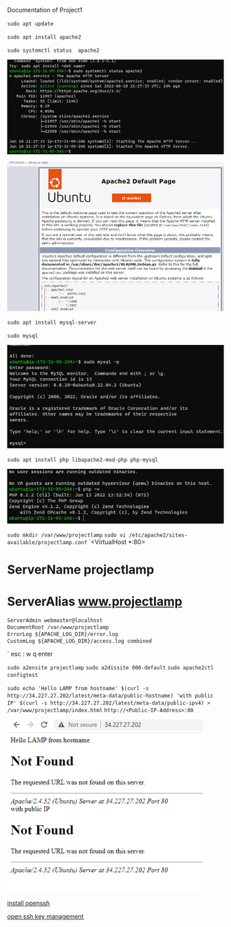 Documentation of Project1

`sudo apt update`

`sudo apt install apache2`

`sudo systemctl status 
apache2`

![Apache status](./images/Apache_Status.png)

![Apache default page](./images/Apache_default_page.png)

`sudo apt install mysql-server`

`sudo mysql`

![mysql status](./images/mysql_installed.png)

`sudo apt install php libapache2-mod-php php-mysql`

![php version](./images/PHP_Installed.png)

`sudo mkdir /var/www/projectlamp`
`sudo vi /etc/apache2/sites-available/projectlamp.conf`
`<VirtualHost *:80>
   # ServerName projectlamp
   # ServerAlias www.projectlamp 
    ServerAdmin webmaster@localhost
    DocumentRoot /var/www/projectlamp
    ErrorLog ${APACHE_LOG_DIR}/error.log
    CustomLog ${APACHE_LOG_DIR}/access.log combined
</VirtualHost>`
esc
:
w
q
enter

`sudo a2ensite projectlamp`
`sudo a2dissite 000-default`
`sudo apache2ctl configtest`

`sudo echo 'Hello LAMP from hostname' $(curl -s http://34.227.27.202/latest/meta-data/public-hostname) 'with public IP' $(curl -s http://34.227.27.202/latest/meta-data/public-ipv4) > /var/www/projectlamp/index.html`
`http://<Public-IP-Address>:80`

![website_test](./images/website_test.png)





[install openssh](https://docs.microsoft.com/en-us/windows-server/administration/openssh/openssh_install_firstuse)

[open ssh key management](https://docs.microsoft.com/en-us/windows-server/administration/openssh/openssh_keymanagement)
